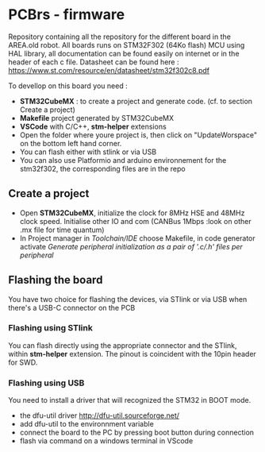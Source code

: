 # PCBrs - firmware


Repository containing all the repository for the different board in the AREA.old robot. All boards runs on STM32F302 (64Ko flash) MCU using HAL library, all documentation can be found easily on internet or in the header of each c file. Datasheet can be found here : https://www.st.com/resource/en/datasheet/stm32f302c8.pdf

To devellop on this board you need :
* **STM32CubeMX** : to create a project and generate code. (cf. to section Create a project)
* **Makefile** project generated by STM32CubeMX
* **VSCode** with C/C++, **stm-helper** extensions
* Open the folder where youre project is, then click on "UpdateWorspace" on the bottom left hand corner.
* You can flash either with stlink or via USB 
* You can also use Platformio and arduino environnement for the stm32f302, the corresponding files are in the repo

## Create a project
* Open **STM32CubeMX**, initialize the clock for 8MHz HSE and 48MHz clock speed. Initialise other IO and com (CANBus 1Mbps :look on other .mx file for time quantum)
* In Project manager in *Toolchain/IDE* choose Makefile, in code generator activate *Generate peripheral initialization as a pair of '.c/.h' files per peripheral*

## Flashing the board
You have two choice for flashing the devices, via STlink or via USB when there's a USB-C connector on the PCB
### Flashing using STlink
You can flash directly using the appropriate connector and the STlink, within **stm-helper** extension. The pinout is coincident with the 10pin header for SWD.

### Flashing using USB
You need to install a driver that will recognized the STM32 in BOOT mode.
* the dfu-util driver http://dfu-util.sourceforge.net/
* add dfu-util to the environnment variable
* connect the board to the PC by pressing boot button during connection
* flash via command on a windows terminal in VScode 

